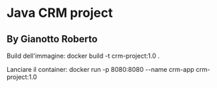 # Java CRM project

## By Gianotto Roberto

Build dell'immagine: docker build -t crm-project:1.0 .

Lanciare il container: docker run -p 8080:8080 --name crm-app crm-project:1.0